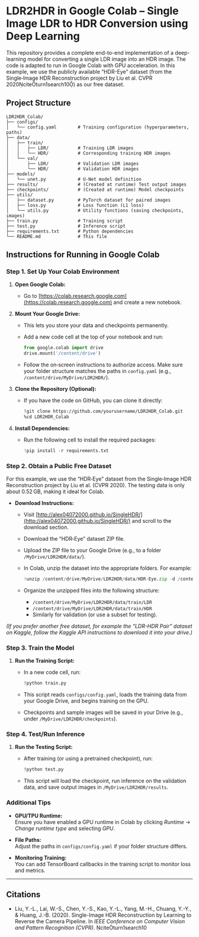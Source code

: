 # LDR2HDR in Google Colab – Single Image LDR to HDR Conversion using Deep Learning

This repository provides a complete end-to-end implementation of a deep-learning model for converting a single LDR image into an HDR image. The code is adapted to run in Google Colab with GPU acceleration. In this example, we use the publicly available “HDR-Eye” dataset (from the Single‑Image HDR Reconstruction project by Liu et al. CVPR 2020citeturn1search10) as our free dataset.

## Project Structure

```
LDR2HDR_Colab/
├── configs/
│   └── config.yaml        # Training configuration (hyperparameters, paths)
├── data/
│   ├── train/
│   │   ├── LDR/           # Training LDR images
│   │   └── HDR/           # Corresponding training HDR images
│   └── val/
│       ├── LDR/           # Validation LDR images
│       └── HDR/           # Validation HDR images
├── models/
│   └── unet.py            # U-Net model definition
├── results/               # (Created at runtime) Test output images
├── checkpoints/           # (Created at runtime) Model checkpoints
├── utils/
│   ├── dataset.py         # PyTorch dataset for paired images
│   ├── loss.py            # Loss function (L1 loss)
│   └── utils.py           # Utility functions (saving checkpoints, images)
├── train.py               # Training script
├── test.py                # Inference script
├── requirements.txt       # Python dependencies
└── README.md              # This file
```

## Instructions for Running in Google Colab

### Step 1. Set Up Your Colab Environment

1. **Open Google Colab:**
   - Go to [https://colab.research.google.com](https://colab.research.google.com) and create a new notebook.

2. **Mount Your Google Drive:**
   - This lets you store your data and checkpoints permanently.
   - Add a new code cell at the top of your notebook and run:

     ```python
     from google.colab import drive
     drive.mount('/content/drive')
     ```
   - Follow the on‑screen instructions to authorize access. Make sure your folder structure matches the paths in `config.yaml` (e.g., `/content/drive/MyDrive/LDR2HDR/`).

3. **Clone the Repository (Optional):**
   - If you have the code on GitHub, you can clone it directly:

     ```bash
     !git clone https://github.com/yourusername/LDR2HDR_Colab.git
     %cd LDR2HDR_Colab
     ```

4. **Install Dependencies:**
   - Run the following cell to install the required packages:

     ```python
     !pip install -r requirements.txt
     ```

### Step 2. Obtain a Public Free Dataset

For this example, we use the “HDR‑Eye” dataset from the Single‑Image HDR Reconstruction project by Liu et al. (CVPR 2020). The testing data is only about 0.52 GB, making it ideal for Colab.

- **Download Instructions:**
  - Visit [http://alex04072000.github.io/SingleHDR/](http://alex04072000.github.io/SingleHDR/) and scroll to the download section.
  - Download the “HDR‑Eye” dataset ZIP file.
  - Upload the ZIP file to your Google Drive (e.g., to a folder `/MyDrive/LDR2HDR/data/`).
  - In Colab, unzip the dataset into the appropriate folders. For example:

    ```python
    !unzip /content/drive/MyDrive/LDR2HDR/data/HDR-Eye.zip -d /content/drive/MyDrive/LDR2HDR/data/
    ```
  - Organize the unzipped files into the following structure:
    - `/content/drive/MyDrive/LDR2HDR/data/train/LDR`
    - `/content/drive/MyDrive/LDR2HDR/data/train/HDR`
    - Similarly for validation (or use a subset for testing).

*(If you prefer another free dataset, for example the “LDR-HDR Pair” dataset on Kaggle, follow the Kaggle API instructions to download it into your drive.)*

### Step 3. Train the Model

1. **Run the Training Script:**
   - In a new code cell, run:

     ```bash
     !python train.py
     ```
   - This script reads `configs/config.yaml`, loads the training data from your Google Drive, and begins training on the GPU.
   - Checkpoints and sample images will be saved in your Drive (e.g., under `/MyDrive/LDR2HDR/checkpoints`).

### Step 4. Test/Run Inference

1. **Run the Testing Script:**
   - After training (or using a pretrained checkpoint), run:

     ```bash
     !python test.py
     ```
   - This script will load the checkpoint, run inference on the validation data, and save output images in `/MyDrive/LDR2HDR/results`.

### Additional Tips

- **GPU/TPU Runtime:**  
  Ensure you have enabled a GPU runtime in Colab by clicking *Runtime* → *Change runtime type* and selecting *GPU*.
  
- **File Paths:**  
  Adjust the paths in `configs/config.yaml` if your folder structure differs.

- **Monitoring Training:**  
  You can add TensorBoard callbacks in the training script to monitor loss and metrics.

---

## Citations

- Liu, Y.-L., Lai, W.-S., Chen, Y.-S., Kao, Y.-L., Yang, M.-H., Chuang, Y.-Y., & Huang, J.-B. (2020). Single-Image HDR Reconstruction by Learning to Reverse the Camera Pipeline. In *IEEE Conference on Computer Vision and Pattern Recognition (CVPR)*. citeturn1search10
